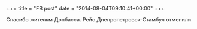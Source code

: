 +++
title = "FB post"
date = "2014-08-04T09:10:41+00:00"
+++

Спасибо жителям Донбасса. Рейс Днепропетровск-Стамбул отменили



